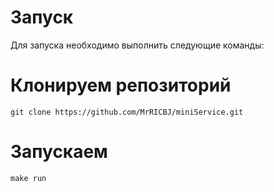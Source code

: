 # Запуск
Для запуска необходимо выполнить следующие команды:
# Клонируем репозиторий
```
git clone https://github.com/MrRICBJ/miniService.git
```
# Запускаем
```
make run
```

